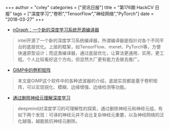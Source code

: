 +++
author = "cvley"
categories = ["资讯日报"]
title = "第176期 HackCV 日报"
tags = ["深度学习","卷积","TensorFlow","神经网络","PyTorch"]
date = "2018-03-27"
+++

- [nGraph：一个新的深度学习系统开源编译器](https://ai.intel.com/ngraph-a-new-open-source-compiler-for-deep-learning-systems/?from=hackcv&hmsr=hackcv.com&utm_medium=hackcv.com&utm_source=hackcv.com)

> intel开源了一个新的深度学习系统编译器，所谓编译器是指针对各个不同平台的底层优化。上层的框架，如TensorFlow、mxnet、PyTorch等，方便快速原型设计；而这类编译器，通过底层优化，让算法更通用、实用，更工程。个人比较看好这个方向，但显然大厂更有能力去做去推广。

- [GIMP中的卷积矩阵](https://docs.gimp.org/en/plug-in-convmatrix.html?from=hackcv&hmsr=hackcv.com&utm_medium=hackcv.com&utm_source=hackcv.com)

> 本文是GIMP这个软件中的各种滤波器的介绍，底层实现都是基于卷积矩阵，可以实现锐化、模糊、边缘增强、边缘检测等功能。

- [通过删除神经元理解深度学习](https://deepmind.com/blog/understanding-deep-learning-through-neuron-deletion/?from=hackcv&hmsr=hackcv.com&utm_medium=hackcv.com&utm_source=hackcv.com)

> deepmind对深度学习的可理解性的探索，通过删除神经元和神经元组，有如下两个发现：可译的神经元并不会比复杂神经元重要，以及神经网络的泛化越强，越能抵抗神经元删除。

